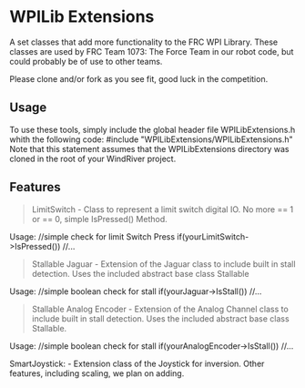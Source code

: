 WPILib Extensions
=================
A set classes that add more functionality to the FRC WPI Library. These classes are used by FRC Team 1073: The Force Team in our robot code, but could probably be of use to other teams.

Please clone and/or fork as you see fit, good luck in the competition.

Usage
------
To use these tools, simply include the global header file WPILibExtensions.h whith the following code:
	#include "WPILibExtensions/WPILibExtensions.h"
Note that this statement assumes that the WPILibExtensions directory was cloned in the root of your WindRiver project.

Features
---------
>LimitSwitch - Class to represent a limit switch digital IO. No more == 1 or == 0, simple IsPressed() Method.

Usage:
	//simple check for limit Switch Press
	if(yourLimitSwitch->IsPressed()) //...

>Stallable Jaguar - Extension of the Jaguar class to include built in stall detection. Uses the included abstract base class Stallable

Usage:
	//simple boolean check for stall
	if(yourJaguar->IsStall()) //...

>Stallable Analog Encoder - Extension of the Analog Channel class to include built in stall detection. Uses the included abstract base class Stallable.

Usage:
	//simple boolean check for stall
	if(yourAnalogEncoder->IsStall()) //...

SmartJoystick: - Extension class of the Joystick for inversion. Other features, including scaling, we plan on adding. 